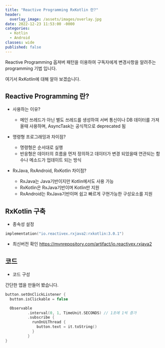 ```yaml
---
title: "Reactive Programming RxKotlin 란?"
header:
  overlay_image: /assets/images/overlay.jpg
date: 2022-12-23 11:53:00 -0000
categories:
  - Kotlin
  - Android
classes: wide
published: false
---
```


Reactive Programming 옵져버 패턴을 이용하여 구독자에게 변경사항을 알려주는 programming 기법 입니다.

여기서 RxKotlin에 대해 알아 보겠습니다.

## Reactive Programming 란?
* 사용하는 이유?
  * 메인 쓰레드가 아닌 별도 쓰레드를 생성하여 서버 통신이나 DB 데이터를 가져올때 사용하며,
AsyncTask는 공식적으로 deprecated 됨


* 명령형 프로그래밍과 차이점?
  * 명령형은 순서대로 실행
  * 반응형은 데이터의 흐름을 먼저 정의하고 데이터가 변경 되었을때 연관되는 함수나 메소드가 업데이트 되는 방식 


* RxJava, RxAndroid, RxKotlin 차이점?
  * RxJava는 Java기반이지만 Kotlin에서도 사용 가능
  * RxKotlin은 RxJava기반이며 Kotlin만 지원
  * RxAndroid는 RxJava기반이며 쉽고 빠르게 구현가능한 구성요소를 지원

## RxKotlin 구축
* 종속성 설정
```kotlin
implementation("io.reactivex.rxjava2:rxkotlin:3.0.1")
 ```
 * 최신버전 확인 https://mvnrepository.com/artifact/io.reactivex.rxjava2
 
## 코드

 * 코드 구성

간단한 앱을 만들어 봤습니다.
```kotlin
button.setOnClickListener {
  button.isClickable = false

  Observable
          .interval(0, 1, TimeUnit.SECONDS) // 1초에 1씩 증가
          .subscribe {
            runOnUiThread {
              button.text = it.toString()
            }
          }
}
 ```



